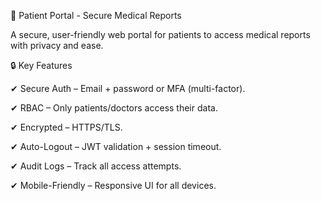 🚀 Patient Portal - Secure Medical Reports

A secure, user-friendly web portal for patients to access medical reports with privacy and ease.

🔒 Key Features

✔ Secure Auth – Email + password or MFA (multi-factor).

✔ RBAC – Only patients/doctors access their data.

✔ Encrypted – HTTPS/TLS.

✔ Auto-Logout – JWT validation + session timeout.

✔ Audit Logs – Track all access attempts.

✔ Mobile-Friendly – Responsive UI for all devices.